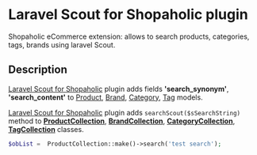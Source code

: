 # Laravel Scout for Shopaholic plugin
Shopaholic eCommerce extension: allows to search products, categories, tags, brands using laravel Scout.

## Description
[Laravel Scout for Shopaholic](https://github.com/mrelevance/oc-scout-shopaholic) plugin adds fields **'search_synonym'**, **'search_content'**
to [Product](https://github.com/lovata/oc-shopaholic-plugin/wiki/ProductModel),
[Brand](https://github.com/lovata/oc-shopaholic-plugin/wiki/BrandModel),
[Category](https://github.com/lovata/oc-shopaholic-plugin/wiki/CategoryModel),
[Tag](https://github.com/lovata/oc-shopaholic-plugin/wiki/TagModel) models.

[Laravel Scout for Shopaholic](https://github.com/mrelevance/oc-scout-shopaholic) plugin adds `searchScout($sSearchString)` method to
**[ProductCollection](https://github.com/lovata/oc-shopaholic-plugin/wiki/ProductCollection)**,
**[BrandCollection](https://github.com/lovata/oc-shopaholic-plugin/wiki/BrandCollection)**,
**[CategoryCollection](https://github.com/lovata/oc-shopaholic-plugin/wiki/CategoryCollection)**,
**[TagCollection](https://github.com/lovata/oc-shopaholic-plugin/wiki/TagCollection)** classes.

```php
$obList =  ProductCollection::make()->search('test search');
```
